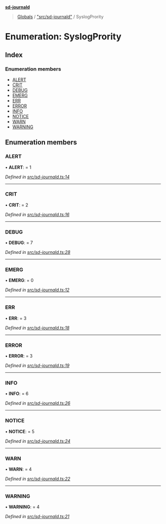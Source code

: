 **[sd-journald](../README.md)**

> [Globals](../globals.md) / ["src/sd-journald"](../modules/_src_sd_journald_.md) / SyslogPrority

# Enumeration: SyslogPrority

## Index

### Enumeration members

* [ALERT](_src_sd_journald_.syslogprority.md#alert)
* [CRIT](_src_sd_journald_.syslogprority.md#crit)
* [DEBUG](_src_sd_journald_.syslogprority.md#debug)
* [EMERG](_src_sd_journald_.syslogprority.md#emerg)
* [ERR](_src_sd_journald_.syslogprority.md#err)
* [ERROR](_src_sd_journald_.syslogprority.md#error)
* [INFO](_src_sd_journald_.syslogprority.md#info)
* [NOTICE](_src_sd_journald_.syslogprority.md#notice)
* [WARN](_src_sd_journald_.syslogprority.md#warn)
* [WARNING](_src_sd_journald_.syslogprority.md#warning)

## Enumeration members

### ALERT

•  **ALERT**:  = 1

*Defined in [src/sd-journald.ts:14](https://github.com/sargun/sd-journald/blob/16ae057/src/sd-journald.ts#L14)*

___

### CRIT

•  **CRIT**:  = 2

*Defined in [src/sd-journald.ts:16](https://github.com/sargun/sd-journald/blob/16ae057/src/sd-journald.ts#L16)*

___

### DEBUG

•  **DEBUG**:  = 7

*Defined in [src/sd-journald.ts:28](https://github.com/sargun/sd-journald/blob/16ae057/src/sd-journald.ts#L28)*

___

### EMERG

•  **EMERG**:  = 0

*Defined in [src/sd-journald.ts:12](https://github.com/sargun/sd-journald/blob/16ae057/src/sd-journald.ts#L12)*

___

### ERR

•  **ERR**:  = 3

*Defined in [src/sd-journald.ts:18](https://github.com/sargun/sd-journald/blob/16ae057/src/sd-journald.ts#L18)*

___

### ERROR

•  **ERROR**:  = 3

*Defined in [src/sd-journald.ts:19](https://github.com/sargun/sd-journald/blob/16ae057/src/sd-journald.ts#L19)*

___

### INFO

•  **INFO**:  = 6

*Defined in [src/sd-journald.ts:26](https://github.com/sargun/sd-journald/blob/16ae057/src/sd-journald.ts#L26)*

___

### NOTICE

•  **NOTICE**:  = 5

*Defined in [src/sd-journald.ts:24](https://github.com/sargun/sd-journald/blob/16ae057/src/sd-journald.ts#L24)*

___

### WARN

•  **WARN**:  = 4

*Defined in [src/sd-journald.ts:22](https://github.com/sargun/sd-journald/blob/16ae057/src/sd-journald.ts#L22)*

___

### WARNING

•  **WARNING**:  = 4

*Defined in [src/sd-journald.ts:21](https://github.com/sargun/sd-journald/blob/16ae057/src/sd-journald.ts#L21)*
